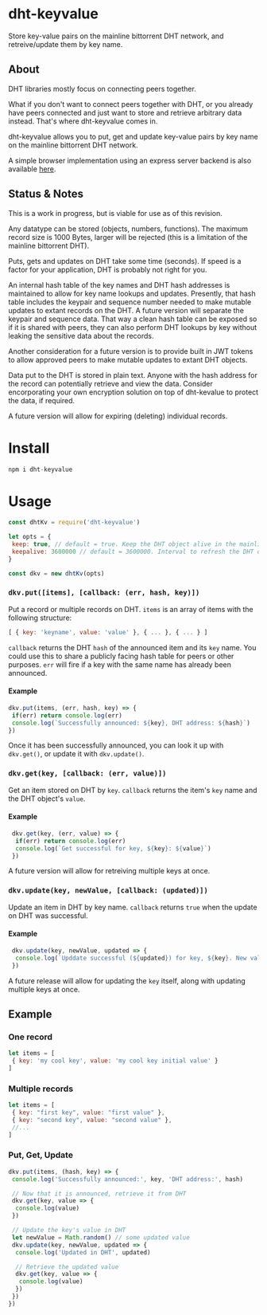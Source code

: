 # dht-keyvalue
Store key-value pairs on the mainline bittorrent DHT network, and retreive/update them by key name.

## About
DHT libraries mostly focus on connecting peers together.

What if you don't want to connect peers together with DHT, or you already have peers connected and just want to store and retrieve arbitrary data instead. That's where dht-keyvalue comes in. 

dht-keyvalue allows you to put, get and update key-value pairs by key name on the mainline bittorrent DHT network.

A simple browser implementation using an express server backend is also available [here](https://github.com/draeder/dht-keyvalue-browser).

## Status & Notes
This is a work in progress, but is viable for use as of this revision.

Any datatype can be stored (objects, numbers, functions). The maximum record size is 1000 Bytes, larger will be rejected (this is a limitation of the mainline bittorrent DHT).

Puts, gets and updates on DHT take some time (seconds). If speed is a factor for your application, DHT is probably not right for you.

An internal hash table of the key names and DHT hash addresses is maintained to allow for key name lookups and updates. Presently, that hash table includes the keypair and sequence number needed to make mutable updates to extant records on the DHT. A future version will separate the keypair and sequence data. That way a clean hash table can be exposed so if it is shared with peers, they can also perform DHT lookups by key without leaking the sensitive data about the records.

Another consideration for a future version is to provide built in JWT tokens to allow approved peers to make mutable updates to extant DHT objects.

Data put to the DHT is stored in plain text. Anyone with the hash address for the record can potentially retrieve and view the data. Consider encorporating your own encryption solution on top of dht-kevalue to protect the data, if required.

A future version will allow for expiring (deleting) individual records.

# Install

```js
npm i dht-keyvalue
```

# Usage
```js
const dhtKv = require('dht-keyvalue')

let opts = {
 keep: true, // default = true. Keep the DHT object alive in the mainline bittorrent network
 keepalive: 3600000 // default = 3600000. Interval to refresh the DHT object (milliseconds)
}

const dkv = new dhtKv(opts)
```

### `dkv.put([items], [callback: (err, hash, key)])`
Put a record or multiple records on DHT. `items` is an array of items with the following structure:

```js
[ { key: 'keyname', value: 'value' }, { ... }, { ... } ]
```

`callback` returns the DHT `hash` of the announced item and its `key` name. You could use this to share a publicly facing hash table for peers or other purposes. `err` will fire if a key with the same name has already been announced.

#### Example
```js
dkv.put(items, (err, hash, key) => {
 if(err) return console.log(err)
 console.log(`Successfully announced: ${key}, DHT address: ${hash}`)
})
```

Once it has been successfully announced, you can look it up with `dkv.get()`, or update it with `dkv.update()`.

### `dkv.get(key, [callback: (err, value)])`
Get an item stored on DHT by `key`. `callback` returns the item's `key` name and the DHT object's `value`.

#### Example
```js
 dkv.get(key, (err, value) => {
  if(err) return console.log(err)
  console.log(`Get successful for key, ${key}: ${value}`)
 })
```

A future version will allow for retreiving multiple keys at once.

### `dkv.update(key, newValue, [callback: (updated)])`
Update an item in DHT by key name. `callback` returns `true` when the update on DHT was successful.

#### Example
```js
 dkv.update(key, newValue, updated => {
  console.log(`Upddate successful (${updated}) for key, ${key}. New value: ${newValue}`)
 })
```

A future release will allow for updating the `key` itself, along with updating multiple keys at once.

## Example
### One record
```js
let items = [
 { key: 'my cool key', value: 'my cool key initial value' }
]
```
### Multiple records
```js
let items = [
 { key: "first key", value: "first value" }, 
 { key: "second key", value: "second value" },
 //...
]
```
### Put, Get, Update
```js
dkv.put(items, (hash, key) => {
 console.log('Successfully announced:', key, 'DHT address:', hash)

 // Now that it is announced, retrieve it from DHT
 dkv.get(key, value => {
  console.log(value)
 })

 // Update the key's value in DHT
 let newValue = Math.random() // some updated value
 dkv.update(key, newValue, updated => {
  console.log('Updated in DHT', updated)

  // Retrieve the updated value
  dkv.get(key, value => {
   console.log(value)
  })
 })
})
```
